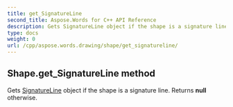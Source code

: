 ```yaml
---
title: get_SignatureLine
second_title: Aspose.Words for C++ API Reference
description: Gets SignatureLine object if the shape is a signature line. Returns null otherwise. 
type: docs
weight: 0
url: /cpp/aspose.words.drawing/shape/get_signatureline/
---
```

## Shape.get_SignatureLine method


Gets [SignatureLine](./get_signatureline/) object if the shape is a signature line. Returns **null** otherwise.

